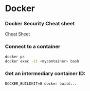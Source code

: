 # Docker

### Docker Security Cheat sheet
[Cheat Sheet](https://cheatsheetseries.owasp.org/cheatsheets/Docker_Security_Cheat_Sheet.html)

### Connect to a container
```bash
docker ps
docker exec -it <mycontainer> bash
```

### Get an intermediary container ID:

```
DOCKER_BUILDKIT=0 docker build...
```
